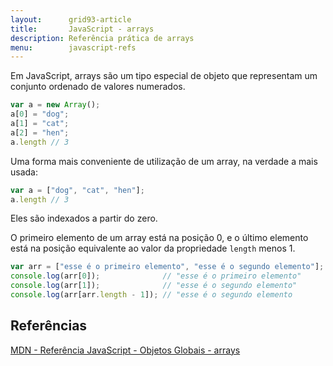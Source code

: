 ```yaml
---
layout:      grid93-article
title:       JavaScript - arrays
description: Referência prática de arrays
menu:        javascript-refs
---
```


Em JavaScript, arrays são um tipo especial de objeto que representam um conjunto ordenado de valores numerados.

```javascript
var a = new Array();
a[0] = "dog";
a[1] = "cat";
a[2] = "hen";
a.length // 3
```

Uma forma mais conveniente de utilização de um array, na verdade a mais usada:

```javascript
var a = ["dog", "cat", "hen"];
a.length // 3
```


Eles são indexados a partir do zero.

O primeiro elemento de um array está na posição 0, e o último elemento está na posição equivalente ao valor da propriedade
`length` menos 1.

```javascript
var arr = ["esse é o primeiro elemento", "esse é o segundo elemento"];
console.log(arr[0]);              // "esse é o primeiro elemento"
console.log(arr[1]);              // "esse é o segundo elemento"
console.log(arr[arr.length - 1]); // "esse é o segundo elemento
```



Referências
---

[MDN - Referência JavaScript - Objetos Globais - arrays](https://developer.mozilla.org/pt-BR/docs/Web/JavaScript/Reference/Global_Objects/Array "link-externo")